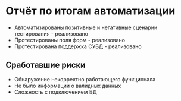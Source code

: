 # Отчёт по итогам автоматизации

- Автоматизированы позитивные и негативные сценарии тестирования - реализовано
- Протестированы поля форм - реализовано
- Протестирована поддержка СУБД - реализовано

## Сработавшие риски
- Обнаружение некорректно работающего функционала
- Не было информации о валидных данных
- Сложность с подключением БД